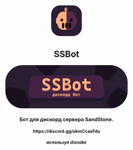 <p align="center">
  <img src="Img/botlogo.png" style="width: 100px;"/>
</p>

<h1 style="text-align: center;"> 
    SSBot 
</h1>

<p align="center">
  <img src="Img/Banner.png" style="width: 400px;"/>
</p>

<h3 style="text-align: center;"> 
    Бот для дискорд сервера SandStone.
 </h3>

<h4 style="text-align: center;">
 https://discord.gg/ukmCcasFdu 
</h4>


<h5 style="text-align: center;"> 
    используя disnake
</h5>